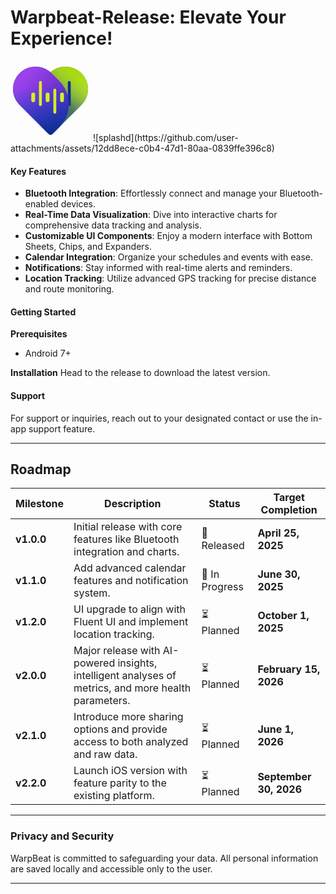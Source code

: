 # Warpbeat-Release: Elevate Your Experience!


<svg width="128" height="128" viewBox="0 0 128 128" fill="none" xmlns="http://www.w3.org/2000/svg">
<path d="M64.0002 18.0059C49.8544 5.38977 28.131 5.86119 14.5515 19.4202C0.482845 33.4676 0.482831 56.243 14.5515 70.2904L50.3752 106.06C50.4214 106.107 50.4676 106.153 50.5139 106.199L61.351 117.02C62.8139 118.481 65.1858 118.481 66.6488 117.02L113.449 70.2907C127.517 56.2433 127.517 33.4679 113.449 19.4205C99.8691 5.86156 78.146 5.39003 64.0002 18.0059Z" fill="url(#paint0_linear_242_293)"/>
<path d="M113.422 19.4202C99.3169 5.37277 76.4487 5.37278 62.3441 19.4202L50.3258 31.3897C29.5837 52.0478 29.5837 85.5411 50.3258 106.199L61.1907 117.02C62.6573 118.481 65.0353 118.481 66.502 117.02L113.422 70.2906C127.526 56.2431 127.526 33.4677 113.422 19.4202Z" fill="url(#paint1_linear_242_293)"/>
<path d="M77.486 105.808L113.448 70.0438C127.517 56.0528 127.517 33.3689 113.448 19.3779C99.869 5.87343 78.1459 5.40381 64 17.969C64.5095 18.4217 65.0093 18.8912 65.4984 19.3776L77.486 31.299C98.1752 51.874 98.1752 85.2327 77.486 105.808Z" fill="url(#paint2_linear_242_293)" fill-opacity="0.42"/>
<circle cx="87.8462" cy="45.0385" r="36.1538" fill="url(#paint3_linear_242_293)"/>
<rect x="91.6924" y="31.9615" width="4.61538" height="40" rx="2.30769" fill="#0E2F8F"/>
<path d="M14.5785 19.4202C28.6831 5.37277 51.5513 5.37278 65.6559 19.4202L77.6742 31.3897C98.4163 52.0478 98.4163 85.5411 77.6742 106.199L66.8093 117.02C65.3427 118.481 62.9647 118.481 61.498 117.02L14.5785 70.2906C0.47383 56.2431 0.473844 33.4677 14.5785 19.4202Z" fill="url(#paint4_linear_242_293)"/>
<path d="M14.5785 19.4202C28.6831 5.37277 51.5513 5.37278 65.6559 19.4202L77.6742 31.3897C98.4163 52.0478 98.4163 85.5411 77.6742 106.199L66.8093 117.02C65.3427 118.481 62.9647 118.481 61.498 117.02L14.5785 70.2906C0.47383 56.2431 0.473844 33.4677 14.5785 19.4202Z" fill="url(#paint5_linear_242_293)"/>
<rect x="45.5386" y="31.9615" width="4.61538" height="40" rx="2.30769" fill="#D4EE28"/>
<rect x="56.3076" y="50.4231" width="6.15385" height="15.3846" rx="3.07692" fill="#D4EE28"/>
<rect x="33.2307" y="50.4231" width="6.15385" height="15.3846" rx="3.07692" fill="#D4EE28"/>
<rect x="68.6155" y="44.2693" width="4.61538" height="40" rx="2.30769" fill="#D4EE28"/>
<rect x="79.3845" y="50.4231" width="6.15385" height="15.3846" rx="3.07692" fill="#D4EE28"/>
<defs>
<linearGradient id="paint0_linear_242_293" x1="11.4913" y1="8.88465" x2="93.7759" y2="95.0394" gradientUnits="userSpaceOnUse">
<stop stop-color="#567EEC"/>
<stop offset="1" stop-color="#09236C"/>
</linearGradient>
<linearGradient id="paint1_linear_242_293" x1="118.366" y1="23.758" x2="62.7523" y2="116.832" gradientUnits="userSpaceOnUse">
<stop offset="0.0362845" stop-color="#D4EE28"/>
<stop offset="0.586538" stop-color="#376988"/>
</linearGradient>
<linearGradient id="paint2_linear_242_293" x1="84.9329" y1="61.0513" x2="123.771" y2="35.516" gradientUnits="userSpaceOnUse">
<stop stop-color="#507B39"/>
<stop offset="1" stop-color="#C6FF36"/>
</linearGradient>
<linearGradient id="paint3_linear_242_293" x1="106.676" y1="-2.41344" x2="67.5097" y2="66.1282" gradientUnits="userSpaceOnUse">
<stop stop-color="#92CB00"/>
<stop offset="0.860577" stop-color="#ACE51B" stop-opacity="0"/>
</linearGradient>
<linearGradient id="paint4_linear_242_293" x1="78.3783" y1="103.076" x2="8.76294" y2="39.9414" gradientUnits="userSpaceOnUse">
<stop stop-color="#4924AC"/>
<stop offset="1" stop-color="#9A42EC"/>
</linearGradient>
<linearGradient id="paint5_linear_242_293" x1="37.8083" y1="-36.847" x2="62.4056" y2="115.079" gradientUnits="userSpaceOnUse">
<stop offset="0.504808" stop-color="#154EEC" stop-opacity="0"/>
<stop offset="1" stop-color="#0C2E8C"/>
</linearGradient>
</defs>
</svg>
![splashd](https://github.com/user-attachments/assets/12dd8ece-c0b4-47d1-80aa-0839ffe396c8)

#### **Key Features**

- **Bluetooth Integration**: Effortlessly connect and manage your Bluetooth-enabled devices.
- **Real-Time Data Visualization**: Dive into interactive charts for comprehensive data tracking and analysis.
- **Customizable UI Components**: Enjoy a modern interface with Bottom Sheets, Chips, and Expanders.
- **Calendar Integration**: Organize your schedules and events with ease.
- **Notifications**: Stay informed with real-time alerts and reminders.
- **Location Tracking**: Utilize advanced GPS tracking for precise distance and route monitoring.

#### **Getting Started**

**Prerequisites**

- Android 7+

**Installation**
Head to the release to download the latest version.




#### **Support**

For support or inquiries, reach out to your designated contact or use the in-app support feature.

---




## Roadmap

| **Milestone** | **Description**                                                | **Status**         | **Target Completion** |
|---------------|----------------------------------------------------------------|--------------------|-----------------------|
| **v1.0.0**    | Initial release with core features like Bluetooth integration and charts. | 🚀 Released       | **April 25, 2025**    |
| **v1.1.0**    | Add advanced calendar features and notification system.        | 🚧 In Progress     | **June 30, 2025**     |
| **v1.2.0**    | UI upgrade to align with Fluent UI and implement location tracking. | ⏳ Planned         | **October 1, 2025**   |
| **v2.0.0**    | Major release with AI-powered insights, intelligent analyses of metrics, and more health parameters. | ⏳ Planned         | **February 15, 2026** |
| **v2.1.0**    | Introduce more sharing options and provide access to both analyzed and raw data. | ⏳ Planned         | **June 1, 2026**      |
| **v2.2.0**    | Launch iOS version with feature parity to the existing platform. | ⏳ Planned         | **September 30, 2026**|


---

### **Privacy and Security**

WarpBeat is committed to safeguarding your data. All personal information are saved locally and accessible only to the user.

---


